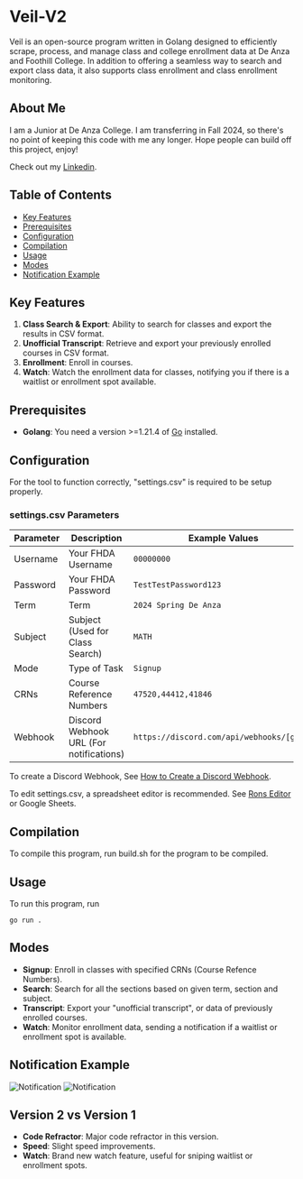 # Veil-V2

Veil is an open-source program written in Golang designed to efficiently scrape, process, and manage class and college enrollment data at De Anza and Foothill College. In addition to offering a seamless way to search and export class data, it also supports class enrollment and class enrollment monitoring.

## About Me

I am a Junior at De Anza College. I am transferring in Fall 2024, so there's no point of keeping this code with me any longer.
Hope people can build off this project, enjoy!

Check out my [Linkedin](https://www.linkedin.com/in/andrew-duong-3a9931259/).

## Table of Contents

- [Key Features](#key-features)
- [Prerequisites](#prerequisites)
- [Configuration](#configuration)
- [Compilation](#compilation)
- [Usage](#usage)
- [Modes](#modes)
- [Notification Example](#notification-example)


## Key Features

1. **Class Search & Export**: Ability to search for classes and export the results in CSV format.
2. **Unofficial Transcript**: Retrieve and export your previously enrolled courses in CSV format.
3. **Enrollment**: Enroll in courses.
4. **Watch**: Watch the enrollment data for classes, notifying you if there is a waitlist or enrollment spot available.

## Prerequisites

- **Golang**: You need a version >=1.21.4 of [Go](https://go.dev/doc/install) installed.

## Configuration

For the tool to function correctly, "settings.csv" is required to be setup properly.

### settings.csv Parameters

| Parameter            | Description                                         | Example Values                               |
|----------------------|-----------------------------------------------------|----------------------------------------------|
| Username             | Your FHDA Username                                  | `00000000`                                   |
| Password             | Your FHDA Password                                  | `TestTestPassword123`                        |
| Term                 | Term                                                | `2024 Spring De Anza`                        |
| Subject              | Subject (Used for Class Search)                     | `MATH`                                       |
| Mode                 | Type of Task                                        | `Signup`                                     |
| CRNs                 | Course Reference Numbers                            | `47520,44412,41846`                          |
| Webhook       | Discord Webhook URL (For notifications)                    | `https://discord.com/api/webhooks/[gone] `   |

To create a Discord Webhook, See [How to Create a Discord Webhook](https://hookdeck.com/webhooks/platforms/how-to-get-started-with-discord-webhooks).

To edit settings.csv, a spreadsheet editor is recommended. See [Rons Editor](https://www.ronsplace.ca/products/ronseditor) or Google Sheets.

## Compilation

To compile this program, run build.sh for the program to be compiled.

## Usage

To run this program, run
```
go run .
```

## Modes

- **Signup**: Enroll in classes with specified CRNs (Course Refence Numbers).
- **Search**: Search for all the sections based on given term, section and subject.
- **Transcript**: Export your "unofficial transcript", or data of previously enrolled courses.
- **Watch**: Monitor enrollment data, sending a notification if a waitlist or enrollment spot is available.

## Notification Example

![Notification](https://media.discordapp.net/attachments/1022240002408730644/1212615611465859082/image.png?ex=65f27b4b&is=65e0064b&hm=75468e9840762051800341e47605d339dbe3c50f80e45e6a678131d099eebb43&=&format=webp&quality=lossless)
![Notification](https://media.discordapp.net/attachments/1022240002408730644/1212616160810504212/image.png?ex=65f27bce&is=65e006ce&hm=6a8b307714e536217d06d7364351138b5b09171cc5d2ccb7e70e669bcec83e10&=&format=webp&quality=lossless)


## Version 2 vs Version 1

- **Code Refractor**: Major code refractor in this version.
- **Speed**: Slight speed improvements.
- **Watch**: Brand new watch feature, useful for sniping waitlist or enrollment spots.

